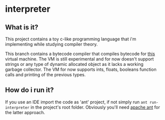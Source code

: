 # interpreter

## What is it?
This project contains a toy c-like programming language that i'm implementing while studying compiler theory.

This branch contains a bytecode compiler that compiles bytecode for [this](https://github.com/bamless/virtual-machine) virtual machine. The VM is still experimental and for now doesn't support strings or any type of dynamic allocated object as it lacks a working garbage collector.
The VM for now supports ints, floats, booleans function calls and printing of the previous types.

## How do i run it?
If you use an IDE import the code as 'ant' project, if not simply run `ant run-interpreter` in the project's root folder. Obviously you'll need [apache ant](http://ant.apache.org/) for the latter approach.
